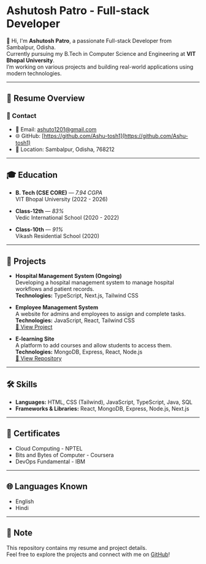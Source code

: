 # Ashutosh Patro - Full-stack Developer

👋 Hi, I'm **Ashutosh Patro**, a passionate Full-stack Developer from Sambalpur, Odisha.  
Currently pursuing my B.Tech in Computer Science and Engineering at **VIT Bhopal University**.  
I’m working on various projects and building real-world applications using modern technologies.

---

## 📄 Resume Overview

### 📍 Contact
- 📧 Email: [ashuto1201@gmail.com](mailto:ashuto1201@gmail.com)
- 🌐 GitHub: [https://github.com/Ashu-tosh1](https://github.com/Ashu-tosh1)
- 📍 Location: Sambalpur, Odisha, 768212

---

## 🎓 Education

- **B. Tech (CSE CORE)** — *7.94 CGPA*  
  VIT Bhopal University (2022 - 2026)

- **Class-12th** — *83%*  
  Vedic International School (2020 - 2022)

- **Class-10th** — *91%*  
  Vikash Residential School (2020)

---

## 💼 Projects

- **Hospital Management System (Ongoing)**  
  Developing a hospital management system to manage hospital workflows and patient records.  
  **Technologies:** TypeScript, Next.js, Tailwind CSS

- **Employee Management System**  
  A website for admins and employees to assign and complete tasks.  
  **Technologies:** JavaScript, React, Tailwind CSS  
  [🔗 View Project](https://ashu-tosh1.github.io/EMS/)

- **E-learning Site**  
  A platform to add courses and allow students to access them.  
  **Technologies:** MongoDB, Express, React, Node.js  
  [🔗 View Repository](https://github.com/Ashu-tosh1/FinalEms)

---

## 🛠️ Skills

- **Languages:** HTML, CSS (Tailwind), JavaScript, TypeScript, Java, SQL
- **Frameworks & Libraries:** React, MongoDB, Express, Node.js, Next.js

---

## 📜 Certificates

- Cloud Computing - NPTEL
- Bits and Bytes of Computer - Coursera
- DevOps Fundamental - IBM

---

## 🌐 Languages Known

- English
- Hindi

---

## 📌 Note

This repository contains my resume and project details.  
Feel free to explore the projects and connect with me on [GitHub](https://github.com/Ashu-tosh1)!

